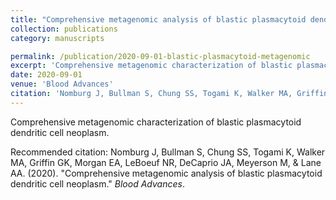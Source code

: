 ```yaml
---
title: "Comprehensive metagenomic analysis of blastic plasmacytoid dendritic cell neoplasm"
collection: publications
category: manuscripts

permalink: /publication/2020-09-01-blastic-plasmacytoid-metagenomic
excerpt: 'Comprehensive metagenomic characterization of blastic plasmacytoid dendritic cell neoplasm.'
date: 2020-09-01
venue: 'Blood Advances'
citation: 'Nomburg J, Bullman S, Chung SS, Togami K, Walker MA, Griffin GK, Morgan EA, LeBoeuf NR, DeCaprio JA, Meyerson M, &amp; Lane AA. (2020). &quot;Comprehensive metagenomic analysis of blastic plasmacytoid dendritic cell neoplasm.&quot; <i>Blood Advances</i>.'
---
```


Comprehensive metagenomic characterization of blastic plasmacytoid dendritic cell neoplasm.


Recommended citation: Nomburg J, Bullman S, Chung SS, Togami K, Walker MA, Griffin GK, Morgan EA, LeBoeuf NR, DeCaprio JA, Meyerson M, &amp; Lane AA. (2020). &quot;Comprehensive metagenomic analysis of blastic plasmacytoid dendritic cell neoplasm.&quot; <i>Blood Advances</i>.